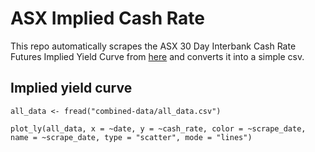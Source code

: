 <!-- README.md is generated from README.Rmd. Please edit that file -->

ASX Implied Cash Rate
=====================

This repo automatically scrapes the ASX 30 Day Interbank Cash Rate
Futures Implied Yield Curve from
[here](https://www.asx.com.au/data/trt/ib_expectation_curve_graph.pdf)
and converts it into a simple csv.

Implied yield curve
-------------------

    all_data <- fread("combined-data/all_data.csv")

    plot_ly(all_data, x = ~date, y = ~cash_rate, color = ~scrape_date, name = ~scrape_date, type = "scatter", mode = "lines")

<div id="htmlwidget-016b6d75a60276c3caea" style="width:100%;height:480px;" class="plotly html-widget"></div>
<script type="application/json" data-for="htmlwidget-016b6d75a60276c3caea">{"x":{"visdat":{"e4b21c00dfd":["function () ","plotlyVisDat"]},"cur_data":"e4b21c00dfd","attrs":{"e4b21c00dfd":{"x":{},"y":{},"mode":"lines","name":{},"color":{},"alpha_stroke":1,"sizes":[10,100],"spans":[1,20],"type":"scatter"}},"layout":{"margin":{"b":40,"l":60,"t":25,"r":10},"xaxis":{"domain":[0,1],"automargin":true,"title":"date"},"yaxis":{"domain":[0,1],"automargin":true,"title":"cash_rate"},"hovermode":"closest","showlegend":true},"source":"A","config":{"modeBarButtonsToAdd":["hoverclosest","hovercompare"],"showSendToCloud":false},"data":[{"x":["2022-06-01","2022-07-01","2022-08-01","2022-09-01","2022-10-01","2022-11-01","2022-12-01","2023-01-01","2023-02-01","2023-03-01","2023-04-01","2023-05-01","2023-06-01","2023-07-01","2023-08-01","2023-09-01","2023-10-01","2023-11-01"],"y":[0.695,1.2,1.695,2.045,2.45,2.9,3.24,3.315,3.605,3.79,3.83,3.86,3.895,3.935,3.94,3.94,3.92,3.895],"mode":"lines","name":"2022-06-24","type":"scatter","xaxis":"x","yaxis":"y","frame":null},{"x":["2022-06-01","2022-07-01","2022-08-01","2022-09-01","2022-10-01","2022-11-01","2022-12-01","2023-01-01","2023-02-01","2023-03-01","2023-04-01","2023-05-01","2023-06-01","2023-07-01","2023-08-01","2023-09-01","2023-10-01","2023-11-01"],"y":[0.695,1.18,1.675,2.005,2.395,2.815,3.11,3.19,3.48,3.665,3.705,3.735,3.77,3.81,3.815,3.815,3.795,3.77],"mode":"lines","name":"2022-06-25","type":"scatter","xaxis":"x","yaxis":"y","frame":null},{"x":["2022-06-01","2022-07-01","2022-08-01","2022-09-01","2022-10-01","2022-11-01","2022-12-01","2023-01-01","2023-02-01","2023-03-01","2023-04-01","2023-05-01","2023-06-01","2023-07-01","2023-08-01","2023-09-01","2023-10-01","2023-11-01"],"y":[0.695,1.18,1.675,2.005,2.395,2.815,3.11,3.19,3.48,3.665,3.705,3.735,3.77,3.81,3.815,3.815,3.795,3.77],"mode":"lines","name":"2022-06-26","type":"scatter","xaxis":"x","yaxis":"y","frame":null},{"x":["2022-06-01","2022-07-01","2022-08-01","2022-09-01","2022-10-01","2022-11-01","2022-12-01","2023-01-01","2023-02-01","2023-03-01","2023-04-01","2023-05-01","2023-06-01","2023-07-01","2023-08-01","2023-09-01","2023-10-01","2023-11-01"],"y":[0.695,1.18,1.675,2.005,2.395,2.815,3.11,3.19,3.48,3.665,3.705,3.735,3.77,3.81,3.815,3.815,3.795,3.77],"mode":"lines","name":"2022-06-27","type":"scatter","xaxis":"x","yaxis":"y","frame":null},{"x":["2022-06-01","2022-07-01","2022-08-01","2022-09-01","2022-10-01","2022-11-01","2022-12-01","2023-01-01","2023-02-01","2023-03-01","2023-04-01","2023-05-01","2023-06-01","2023-07-01","2023-08-01","2023-09-01","2023-10-01","2023-11-01"],"y":[0.69,1.195,1.685,2.02,2.445,2.865,3.2,3.28,3.555,3.735,3.775,3.805,3.84,3.88,3.885,3.885,3.865,3.84],"mode":"lines","name":"2022-06-28","type":"scatter","xaxis":"x","yaxis":"y","frame":null},{"x":["2022-06-01","2022-07-01","2022-08-01","2022-09-01","2022-10-01","2022-11-01","2022-12-01","2023-01-01","2023-02-01","2023-03-01","2023-04-01","2023-05-01","2023-06-01","2023-07-01","2023-08-01","2023-09-01","2023-10-01","2023-11-01"],"y":[0.69,1.2,1.695,2.035,2.445,2.87,3.19,3.27,3.53,3.7,3.74,3.77,3.805,3.845,3.845,3.845,3.815,3.785],"mode":"lines","name":"2022-06-29","type":"scatter","xaxis":"x","yaxis":"y","frame":null}],"highlight":{"on":"plotly_click","persistent":false,"dynamic":false,"selectize":false,"opacityDim":0.2,"selected":{"opacity":1},"debounce":0},"shinyEvents":["plotly_hover","plotly_click","plotly_selected","plotly_relayout","plotly_brushed","plotly_brushing","plotly_clickannotation","plotly_doubleclick","plotly_deselect","plotly_afterplot","plotly_sunburstclick"],"base_url":"https://plot.ly"},"evals":[],"jsHooks":[]}</script>
